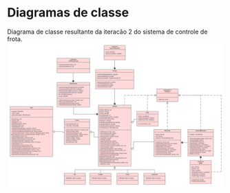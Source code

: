 # Diagramas de classe
Diagrama de classe resultante da iteracão 2 do sistema de controle de frota.
<img src=https://github.com/DisciplinasProgramacao/poo-tp-em-grupo-dinossauros-da-programacao/blob/master/docs/diagramas/Diagrama%20UML-Frota-Atualizado.png alt="Diagrama de classe do sistema de controle de frota">
